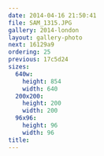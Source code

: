 ```yaml
---
date: 2014-04-16 21:50:41
file: SAM_1315.JPG
gallery: 2014-london
layout: gallery-photo
next: 16129a9
ordering: 25
previous: 17c5d24
sizes:
  640w:
    height: 854
    width: 640
  200x200:
    height: 200
    width: 200
  96x96:
    height: 96
    width: 96
title: 
---
```

